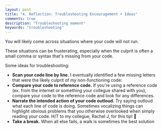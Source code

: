 ```yaml
---
layout: post
title: "4. Reflection: Troubleshooting Encouragement + Ideas"
comments: true
description: "Troubleshooting moment"
keywords: "troubleshooting"
---
```


You will likely come across situations where your code will not run.  

These situations can be frusterating, especially when the culprit is often a small comma or syntax that's missing from your code.  

Some ideas for troubleshooting: 
* **Scan your code line by line.** I eventually identified a few missing letters that were the likely culprit of my non-functioning code: 
* **Compare your code to reference code.** If you're using a reference code (ex. from the internet or something your collegue shared with you), compare your code to the reference code and look for any differences. 
* **Narrate the intended action of your code outloud.** Try saying outloud what each line of code is doing. Sometimes vocalizing things can highlight obvious problems that you otherwise overlooked when simply reading your code. H/T to my collegue, Rachel J, for this tip! 🙏
* **Take a break.** When all else fails, a walk is sometimes the best solution


